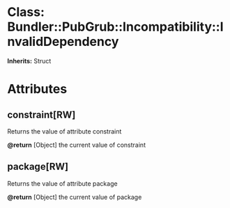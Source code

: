 # Class: Bundler::PubGrub::Incompatibility::InvalidDependency
**Inherits:** Struct
    



# Attributes
## constraint[RW] [](#attribute-i-constraint)
Returns the value of attribute constraint

**@return** [Object] the current value of constraint

## package[RW] [](#attribute-i-package)
Returns the value of attribute package

**@return** [Object] the current value of package


